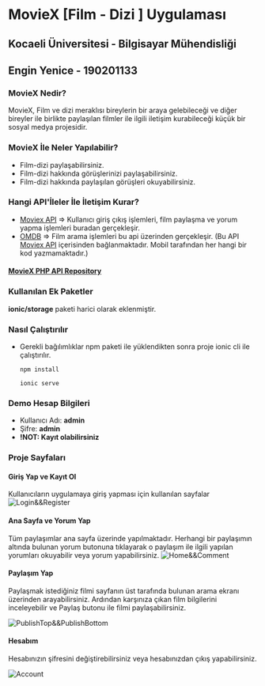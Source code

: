 
# MovieX [Film - Dizi ] Uygulaması
## Kocaeli Üniversitesi - Bilgisayar Mühendisliği
## Engin Yenice - 190201133

### MovieX Nedir?
MovieX, Film ve dizi meraklısı bireylerin bir araya gelebileceği ve diğer bireyler ile birlikte paylaşılan filmler ile ilgili iletişim kurabileceği küçük bir sosyal medya projesidir.

### MovieX İle Neler Yapılabilir?
* Film-dizi paylaşabilirsiniz.
* Film-dizi hakkında görüşlerinizi paylaşabilirsiniz.
* Film-dizi hakkında paylaşılan görüşleri okuyabilirsiniz.

### Hangi API'İleler İle İletişim Kurar?
* [Moviex API](http://moviex.enginyenice.com/)  => Kullanıcı giriş çıkış  işlemleri, film paylaşma ve yorum yapma işlemleri buradan gerçekleşir.
* [OMDB](http://www.omdbapi.com/) => Film arama işlemleri bu api üzerinden gerçekleşir. (Bu API  [Moviex API](http://moviex.enginyenice.com/)  içerisinden bağlanmaktadır. Mobil tarafından her hangi bir kod yazmamaktadır.)
#### [MovieX PHP API Repository](https://github.com/enginyenice/MovieX-PHP-API)

### Kullanılan Ek Paketler
**ionic/storage** paketi harici olarak eklenmiştir.

### Nasıl Çalıştırılır
* Gerekli bağılımlıklar npm paketi ile yüklendikten sonra proje ionic cli ile çalıştırılır.

    ``npm install``
    
    ``ionic serve``

### Demo Hesap Bilgileri
* Kullanıcı Adı: **admin**
* Şifre: **admin**
* **!NOT: Kayıt olabilirsiniz**

### Proje Sayfaları

####  Giriş Yap ve Kayıt Ol
Kullanıcıların uygulamaya giriş yapması için kullanılan sayfalar
![Login&&Register](https://i.hizliresim.com/lvjdBv.png)


####  Ana Sayfa ve Yorum Yap
Tüm paylaşımlar ana sayfa üzerinde yapılmaktadır. Herhangi bir paylaşımın altında bulunan yorum butonuna tıklayarak o paylaşım ile ilgili yapılan yorumları okuyabilir veya yorum yapabilirsiniz.
![Home&&Comment](https://i.hizliresim.com/5o3pJr.png)

#### Paylaşım Yap
Paylaşmak istediğiniz filmi sayfanın üst tarafında bulunan arama ekranı üzerinden arayabilirsiniz. Ardından karşınıza çıkan film bilgilerini inceleyebilir ve Paylaş butonu ile filmi paylaşabilirsiniz.

![PublishTop&&PublishBottom](https://i.hizliresim.com/SI9Jz7.png)

#### Hesabım

Hesabınızın  şifresini değiştirebilirsiniz veya hesabınızdan çıkış yapabilirsiniz.

![Account](https://i.hizliresim.com/Iw65oL.png)
